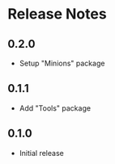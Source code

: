 # Release Notes

## 0.2.0

- Setup "Minions" package

## 0.1.1

- Add "Tools" package

## 0.1.0

- Initial release
